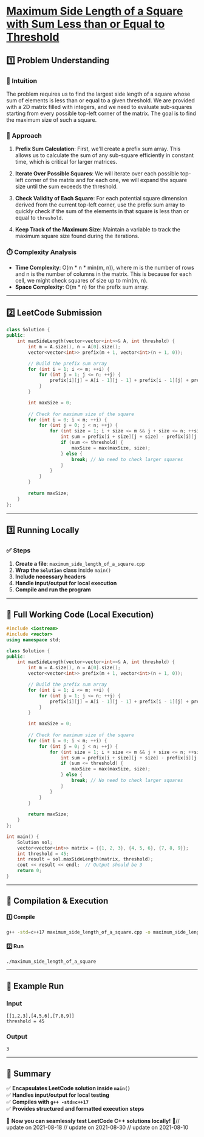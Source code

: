 # **[Maximum Side Length of a Square with Sum Less than or Equal to Threshold](https://leetcode.com/problems/maximum-side-length-of-a-square-with-sum-less-than-or-equal-to-threshold/description/)**  

## **1️⃣ Problem Understanding**  
### **📌 Intuition**  
The problem requires us to find the largest side length of a square whose sum of elements is less than or equal to a given threshold. We are provided with a 2D matrix filled with integers, and we need to evaluate sub-squares starting from every possible top-left corner of the matrix. The goal is to find the maximum size of such a square.

### **🚀 Approach**  
1. **Prefix Sum Calculation**: First, we'll create a prefix sum array. This allows us to calculate the sum of any sub-square efficiently in constant time, which is critical for larger matrices.
   
2. **Iterate Over Possible Squares**: We will iterate over each possible top-left corner of the matrix and for each one, we will expand the square size until the sum exceeds the threshold.

3. **Check Validity of Each Square**: For each potential square dimension derived from the current top-left corner, use the prefix sum array to quickly check if the sum of the elements in that square is less than or equal to `threshold`.

4. **Keep Track of the Maximum Size**: Maintain a variable to track the maximum square size found during the iterations.

### **⏱️ Complexity Analysis**  
- **Time Complexity**: O(m * n * min(m, n)), where m is the number of rows and n is the number of columns in the matrix. This is because for each cell, we might check squares of size up to min(m, n).
- **Space Complexity**: O(m * n) for the prefix sum array.

---  

## **2️⃣ LeetCode Submission**  
```cpp
class Solution {
public:
    int maxSideLength(vector<vector<int>>& A, int threshold) {
        int m = A.size(), n = A[0].size();
        vector<vector<int>> prefix(m + 1, vector<int>(n + 1, 0));

        // Build the prefix sum array
        for (int i = 1; i <= m; ++i) {
            for (int j = 1; j <= n; ++j) {
                prefix[i][j] = A[i - 1][j - 1] + prefix[i - 1][j] + prefix[i][j - 1] - prefix[i - 1][j - 1];
            }
        }

        int maxSize = 0;
        
        // Check for maximum size of the square
        for (int i = 0; i < m; ++i) {
            for (int j = 0; j < n; ++j) {
                for (int size = 1; i + size <= m && j + size <= n; ++size) {
                    int sum = prefix[i + size][j + size] - prefix[i][j + size] - prefix[i + size][j] + prefix[i][j];
                    if (sum <= threshold) {
                        maxSize = max(maxSize, size);
                    } else {
                        break; // No need to check larger squares
                    }
                }
            }
        }
        
        return maxSize;
    }
};  
```  

---  

## **3️⃣ Running Locally**  
### **✅ Steps**  
1. **Create a file**: `maximum_side_length_of_a_square.cpp`  
2. **Wrap the `Solution` class** inside `main()`  
3. **Include necessary headers**  
4. **Handle input/output for local execution**  
5. **Compile and run the program**  

---  

## **📝 Full Working Code (Local Execution)**  
```cpp
#include <iostream>
#include <vector>
using namespace std;

class Solution {
public:
    int maxSideLength(vector<vector<int>>& A, int threshold) {
        int m = A.size(), n = A[0].size();
        vector<vector<int>> prefix(m + 1, vector<int>(n + 1, 0));

        // Build the prefix sum array
        for (int i = 1; i <= m; ++i) {
            for (int j = 1; j <= n; ++j) {
                prefix[i][j] = A[i - 1][j - 1] + prefix[i - 1][j] + prefix[i][j - 1] - prefix[i - 1][j - 1];
            }
        }

        int maxSize = 0;
        
        // Check for maximum size of the square
        for (int i = 0; i < m; ++i) {
            for (int j = 0; j < n; ++j) {
                for (int size = 1; i + size <= m && j + size <= n; ++size) {
                    int sum = prefix[i + size][j + size] - prefix[i][j + size] - prefix[i + size][j] + prefix[i][j];
                    if (sum <= threshold) {
                        maxSize = max(maxSize, size);
                    } else {
                        break; // No need to check larger squares
                    }
                }
            }
        }
        
        return maxSize;
    }
};

int main() {
    Solution sol;
    vector<vector<int>> matrix = {{1, 2, 3}, {4, 5, 6}, {7, 8, 9}};
    int threshold = 45;
    int result = sol.maxSideLength(matrix, threshold);
    cout << result << endl;  // Output should be 3
    return 0;
}
```  

---  

## **🔧 Compilation & Execution**  
#### **1️⃣ Compile**  
```bash
g++ -std=c++17 maximum_side_length_of_a_square.cpp -o maximum_side_length_of_a_square
```  

#### **2️⃣ Run**  
```bash
./maximum_side_length_of_a_square
```  

---  

## **🎯 Example Run**  
### **Input**  
```
[[1,2,3],[4,5,6],[7,8,9]]
threshold = 45
```  
### **Output**  
```
3
```  

---  

## **📌 Summary**  
✅ **Encapsulates LeetCode solution inside `main()`**  
✅ **Handles input/output for local testing**  
✅ **Compiles with `g++ -std=c++17`**  
✅ **Provides structured and formatted execution steps**  

🚀 **Now you can seamlessly test LeetCode C++ solutions locally!** 🚀// update on 2021-08-18
// update on 2021-08-30
// update on 2021-08-10
